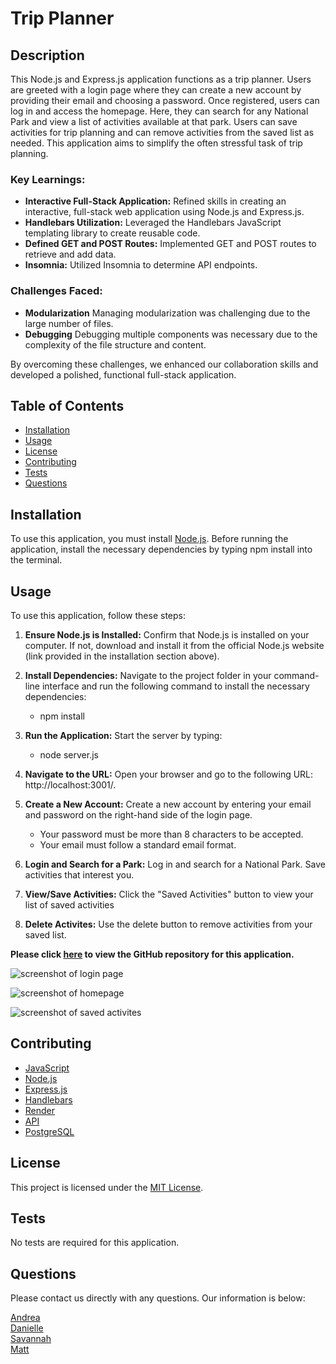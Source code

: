 # Trip Planner

## Description
This Node.js and Express.js application functions as a trip planner. Users are greeted with a login page where they can create a new account by providing their email and choosing a password. Once registered, users can log in and access the homepage. Here, they can search for any National Park and view a list of activities available at that park. Users can save activities for trip planning and can remove activities from the saved list as needed. This application aims to simplify the often stressful task of trip planning.

### Key Learnings:
* **Interactive Full-Stack Application:** Refined skills in creating an interactive, full-stack web application using Node.js and Express.js.
* **Handlebars Utilization:** Leveraged the Handlebars JavaScript templating library to create reusable code.
* **Defined GET and POST Routes:** Implemented GET and POST routes to retrieve and add data.
* **Insomnia:** Utilized Insomnia to determine API endpoints.

### Challenges Faced:
* **Modularization** Managing modularization was challenging due to the large number of files.
* **Debugging** Debugging multiple components was necessary due to the complexity of the file structure and content.

By overcoming these challenges, we enhanced our collaboration skills and developed a polished, functional full-stack application.

## Table of Contents
  
- [Installation](#installation)
- [Usage](#usage)
- [License](#license)
- [Contributing](#contributing)
- [Tests](#tests)
- [Questions](#questions)

## Installation
To use this application, you must install [Node.js](https://nodejs.org/en). Before running the application, install the necessary dependencies by typing npm install into the terminal.

## Usage

To use this application, follow these steps:

1. **Ensure Node.js is Installed:**  Confirm that Node.js is installed on your computer. If not, download and install it from the official Node.js website (link provided in the installation section above).

2. **Install Dependencies:** Navigate to the project folder in your command-line interface and run the following command to install the necessary dependencies:
   * npm install 

3. **Run the Application:** Start the server by typing:
   * node server.js

4. **Navigate to the URL:** Open your browser and go to the following URL: http://localhost:3001/.

5. **Create a New Account:** Create a new account by entering your email and password on the right-hand side of the login page.
    * Your password must be more than 8 characters to be accepted.
    * Your email must follow a standard email format.

6. **Login and Search for a Park:**  Log in and search for a National Park. Save activities that interest you.

7. **View/Save Activities:** Click the "Saved Activities" button to view your list of saved activities

8. **Delete Activites:** Use the delete button to remove activities from your saved list.


**Please click [here](https://github.com/savannahmarshall/Trip-Planner) to view the GitHub repository for this application.**


![screenshot of login page]()

![screenshot of homepage]()

![screenshot of saved activites]()




## Contributing
* [JavaScript](https://www.javascript.com/)
* [Node.js](https://nodejs.org/en)
* [Express.js](https://jestjs.io/)
* [Handlebars](https://handlebarsjs.com/guide/)
* [Render](https://dashboard.render.com/)
* [API](https://www.nps.gov/subjects/developer/api-documentation.htm#/activities/getActivities)
* [PostgreSQL](https://www.postgresql.org/)

## License
This project is licensed under the [MIT License](https://opensource.org/license/MIT). 

## Tests
No tests are required for this application.

## Questions
Please contact us directly with any questions. Our information is below:

[Andrea](https://github.com/dreyuhh) <br/>
[Danielle](https://github.com/danielleboe) <br/>
[Savannah](https://github.com/savannahmarshall) <br/>
[Matt](https://github.com/MattAJ26) <br/>
